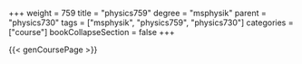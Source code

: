 +++
weight = 759
title = "physics759"
degree = "msphysik"
parent = "physics730"
tags = ["msphysik", "physics759", "physics730"]
categories = ["course"]
bookCollapseSection = false
+++

{{< genCoursePage >}}
